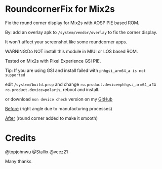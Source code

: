 # RoundcornerFix for Mix2s

Fix the round corner display for Mix2s with AOSP PIE based ROM.

By: add an overlay apk to `/system/vendor/overlay` to fix the corner display.

It won't affect your screenshot like some roundcorner apps.

WARNING:Do NOT install this module in MIUI or LOS based ROM.

Tested on Mix2s with Pixel Experience GSI PIE.

Tip:
If you are using GSI and install failed with `phhgsi_arm64_a is not supported`

edit `/system/build.prop` and change `ro.product.device=phhgsi_arm64_a` to `ro.product.device=polaris`, reboot and install.

or download `non device check` version on my [GitHub](https://github.com/Magisk-Modules-Repo/roundcorner/release)

[Before](https://photos.app.goo.gl/5U8ns16vM1z2xKf98)  (right angle due to manufacturing processes)

[After](https://photos.app.goo.gl/GBssPJ2ZLun5TkTw5)  (round corner added to make it smooth)


# Credits

@topjohnwu 
@Stallix
@veez21

Many thanks.
